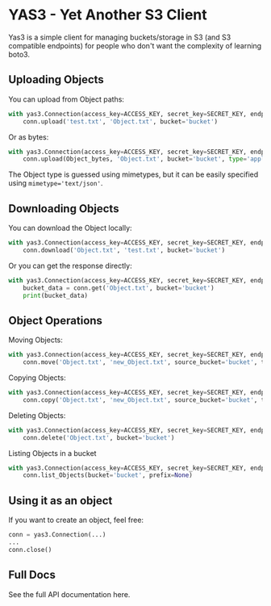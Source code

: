 # YAS3 - Yet Another S3 Client

Yas3 is a simple client for managing buckets/storage in S3 (and S3 compatible endpoints) for people who don't want the complexity of learning boto3.

## Uploading Objects

You can upload from Object paths:
```python
with yas3.Connection(access_key=ACCESS_KEY, secret_key=SECRET_KEY, endpoint=ENDPOINT) as conn:
    conn.upload('test.txt', 'Object.txt', bucket='bucket')
```

Or as bytes:
```python
with yas3.Connection(access_key=ACCESS_KEY, secret_key=SECRET_KEY, endpoint=ENDPOINT) as conn:
    conn.upload(Object_bytes, 'Object.txt', bucket='bucket', type='application/octet-stream')
```

The Object type is guessed using mimetypes, but it can be easily specified using ```mimetype='text/json'```.

## Downloading Objects

You can download the Object locally:
```python
with yas3.Connection(access_key=ACCESS_KEY, secret_key=SECRET_KEY, endpoint=ENDPOINT) as conn:
    conn.download('Object.txt', 'test.txt', bucket='bucket')
```

Or you can get the response directly:
```python
with yas3.Connection(access_key=ACCESS_KEY, secret_key=SECRET_KEY, endpoint=ENDPOINT) as conn:
    bucket_data = conn.get('Object.txt', bucket='bucket')
    print(bucket_data)
```

## Object Operations

Moving Objects:
```python
with yas3.Connection(access_key=ACCESS_KEY, secret_key=SECRET_KEY, endpoint=ENDPOINT) as conn:
    conn.move('Object.txt', 'new_Object.txt', source_bucket='bucket', target_bucket='bucket')
```

Copying Objects:
```python
with yas3.Connection(access_key=ACCESS_KEY, secret_key=SECRET_KEY, endpoint=ENDPOINT) as conn:
    conn.copy('Object.txt', 'new_Object.txt', source_bucket='bucket', target_bucket='bucket')
```

Deleting Objects:
```python
with yas3.Connection(access_key=ACCESS_KEY, secret_key=SECRET_KEY, endpoint=ENDPOINT) as conn:
    conn.delete('Object.txt', bucket='bucket')
```

Listing Objects in a bucket
```python
with yas3.Connection(access_key=ACCESS_KEY, secret_key=SECRET_KEY, endpoint=ENDPOINT) as conn:
    conn.list_Objects(bucket='bucket', prefix=None)
```

<!-- Update Object Metadata:
```python
with yas3.Connection(access_key=ACCESS_KEY, secret_key=SECRET_KEY, endpoint=ENDPOINT) as conn:
    conn.update_metadata('Object.txt', metadata={'x-amz-storage-class': 'REDUCED_REDUNDANCY'}, bucket='bucket')
```

Update Object Permissions:
```python
with yas3.Connection(access_key=ACCESS_KEY, secret_key=SECRET_KEY, endpoint=ENDPOINT) as conn:
    conn.update_metadata('Object.txt', metadata={'x-amz-storage-class': 'REDUCED_REDUNDANCY'}, private=False, bucket='bucket')
``` -->

## Using it as an object

If you want to create an object, feel free:
```python
conn = yas3.Connection(...)
...
conn.close()
```

<!-- ## Multithreading

If you want to use multithreading, we support that too:
```python
conn = yas3.Connection(..., threads=10)

futures = []
for obj, obj_path in convenient_list_of_objects:
    futures.append(conn.async_upload(obj, obj_path, bucket='bucket', type='application/octet-stream'))

# Wait for a Object to be done
futures[-1].wait()

# Or upload synchronously (will wait for the data to finish uploading before continuing)
conn.upload(obj, obj_path, bucket='bucket', type='application/octet-stream')

# Wait for everything to finish
conn.wait_all()
```

Note: If you kill the program without waiting for the futures, there's no guarantee that every operation will be finished. That's on you. Be careful. -->


## Full Docs

See the full API documentation here.
